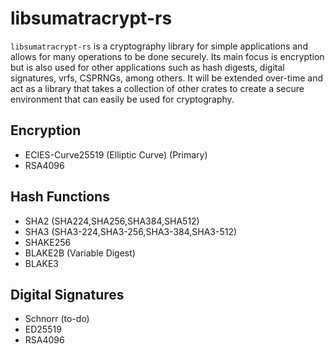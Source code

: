# libsumatracrypt-rs

`libsumatracrypt-rs` is a cryptography library for simple applications and allows for many operations to be done securely. Its main focus is encryption but is also used for other applications such as hash digests, digital signatures, vrfs, CSPRNGs, among others. It will be extended over-time and act as a library that takes a collection of other crates to create a secure environment that can easily be used for cryptography.

## Encryption

* ECIES-Curve25519 (Elliptic Curve) (Primary)
* RSA4096

## Hash Functions

* SHA2 (SHA224,SHA256,SHA384,SHA512)
* SHA3 (SHA3-224,SHA3-256,SHA3-384,SHA3-512)
* SHAKE256
* BLAKE2B (Variable Digest)
* BLAKE3

## Digital Signatures

* Schnorr (to-do)
* ED25519
* RSA4096

